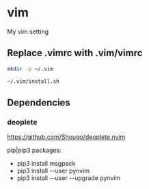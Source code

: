 # vim

My vim setting

## Replace .vimrc with .vim/vimrc

```sh
mkdir -p ~/.vim

~/.vim/install.sh
```

## Dependencies

### deoplete

https://github.com/Shougo/deoplete.nvim

pip|pip3 packages:

- pip3 install msgpack
- pip3 install --user pynvim
- pip3 install --user --upgrade pynvim
  